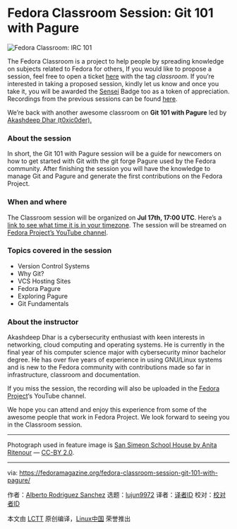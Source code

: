[#]: collector: (lujun9972)
[#]: translator: ( )
[#]: reviewer: ( )
[#]: publisher: ( )
[#]: url: ( )
[#]: subject: (Fedora Classroom Session: Git 101 with Pagure)
[#]: via: (https://fedoramagazine.org/fedora-classroom-session-git-101-with-pagure/)
[#]: author: (Alberto Rodriguez Sanchez https://fedoramagazine.org/author/bt0dotninja/)

Fedora Classroom Session: Git 101 with Pagure
======

![Fedora Classroom: IRC 101][1]

The Fedora Classroom is a project to help people by spreading knowledge on subjects related to Fedora for others, If you would like to propose a session, feel free to open a ticket [here][2] with the tag _classroom_. If you’re interested in taking a proposed session, kindly let us know and once you take it, you will be awarded the [Sensei][3] Badge too as a token of appreciation. Recordings from the previous sessions can be found [here][4].

We’re back with another awesome classroom on **Git 101 with Pagure** led by [Akashdeep Dhar (t0xic0der).][5]

### About the session

In short, the Git 101 with Pagure session will be a guide for newcomers on how to get started with Git with the git forge Pagure used by the Fedora community. After finishing the session you will have the knowledge to manage Git and Pagure and generate the first contributions on the Fedora Project.

### When and where

The Classroom session will be organized on **Jul 17th, 17:00 UTC**. Here’s a [link to see what time it is in your timezone][6]. The session will be streamed on [Fedora Project’s YouTube channel][7].

### Topics covered in the session

  * Version Control Systems
  * Why Git?
  * VCS Hosting Sites
  * Fedora Pagure
  * Exploring Pagure
  * Git Fundamentals



### About the instructor

Akashdeep Dhar is a cybersecurity enthusiast with keen interests in networking, cloud computing and operating systems. He is currently in the final year of his computer science major with cybersecurity minor bachelor degree. He has over five years of experience in using GNU/Linux systems and is new to the Fedora community with contributions made so far in infrastructure, classroom and documentation.

If you miss the session, the recording will also be uploaded in the [Fedora Project][8]‘s YouTube channel.

We hope you can attend and enjoy this experience from some of the awesome people that work in Fedora Project. We look forward to seeing you in the Classroom session.

* * *

Photograph used in feature image is [San Simeon School House by Anita Ritenour][9] — [CC-BY 2.0][10].

--------------------------------------------------------------------------------

via: https://fedoramagazine.org/fedora-classroom-session-git-101-with-pagure/

作者：[Alberto Rodriguez Sanchez][a]
选题：[lujun9972][b]
译者：[译者ID](https://github.com/译者ID)
校对：[校对者ID](https://github.com/校对者ID)

本文由 [LCTT](https://github.com/LCTT/TranslateProject) 原创编译，[Linux中国](https://linux.cn/) 荣誉推出

[a]: https://fedoramagazine.org/author/bt0dotninja/
[b]: https://github.com/lujun9972
[1]: https://fedoramagazine.org/wp-content/uploads/2020/05/fedora-classroom-945x400-1-816x345.jpg
[2]: https://pagure.io/fedora-join/Fedora-Join/issues
[3]: https://badges.fedoraproject.org/badge/sensei/
[4]: https://www.youtube.com/playlist?list=PL0x39xti0_64FBQ7mcFt7uBXpG8EA7OF1
[5]: https://fedoraproject.org/wiki/User:T0xic0der
[6]: https://www.worldtimebuddy.com/?qm=1&lid=3530597,100,1277333,3046526&h=3530597&date=2020-7-17&sln=12-13
[7]: https://www.youtube.com/channel/UCnIfca4LPFVn8-FjpPVc1ow
[8]: https://www.youtube.com/FedoraProject
[9]: https://www.flickr.com/photos/puliarfanita/3486631696/
[10]: https://creativecommons.org/licenses/by/2.0/
